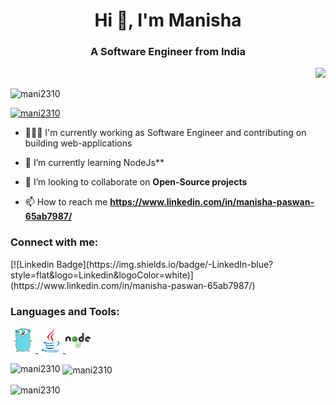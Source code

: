 <h1 align="center">Hi 👋, I'm Manisha</h1>
<h3 align="center">A Software Engineer from India </h3>
 <div id="header" align="right">
  <img src="https://media.giphy.com/media/aIJDrOomj81MQZz2uO/giphy.gif" width="100"/>
</div>

<p align="left"> <img src="https://komarev.com/ghpvc/?username=mani2310&label=Profile%20views&color=0e75b6&style=flat" alt="mani2310" /> </p>

<p align="left"> <a href="https://github.com/ryo-ma/github-profile-trophy"><img src="https://github-profile-trophy.vercel.app/?username=mani2310" alt="mani2310" /></a> </p>

- 👩🏻‍💻 I'm currently working as Software Engineer and contributing on building web-applications
- 🌱 I’m currently learning NodeJs**

- 👯 I’m looking to collaborate on **Open-Source projects**

- 📫 How to reach me **https://www.linkedin.com/in/manisha-paswan-65ab7987/**

<h3 align="left">Connect with me:</h3>
<p align="left">
[![Linkedin Badge](https://img.shields.io/badge/-LinkedIn-blue?style=flat&logo=Linkedin&logoColor=white)](https://www.linkedin.com/in/manisha-paswan-65ab7987/)
</p>

<h3 align="left">Languages and Tools:</h3>
<p align="left"> <a href="https://golang.org" target="_blank" rel="noreferrer"> <img src="https://raw.githubusercontent.com/devicons/devicon/master/icons/go/go-original.svg" alt="go" width="40" height="40"/> </a> <a href="https://www.java.com" target="_blank" rel="noreferrer"> <img src="https://raw.githubusercontent.com/devicons/devicon/master/icons/java/java-original.svg" alt="java" width="40" height="40"/> </a> <a href="https://nodejs.org" target="_blank" rel="noreferrer"> <img src="https://raw.githubusercontent.com/devicons/devicon/master/icons/nodejs/nodejs-original-wordmark.svg" alt="nodejs" width="40" height="40"/> </a> </p>

<p><img align="left" src="https://github-readme-stats.vercel.app/api/top-langs?username=mani2310&show_icons=true&locale=en&layout=compact" alt="mani2310" /></p>

<p>&nbsp;<img align="center" src="https://github-readme-stats.vercel.app/api?username=mani2310&show_icons=true&locale=en" alt="mani2310" /></p>

<p><img align="center" src="https://github-readme-streak-stats.herokuapp.com/?user=mani2310&" alt="mani2310" /></p>
